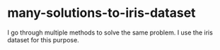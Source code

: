 # many-solutions-to-iris-dataset
I go through multiple methods to solve the same problem. I use the iris dataset for this purpose.
